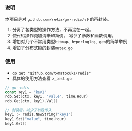 ### 说明
本项目是对 `github.com/redis/go-redis/v9` 的再封装。

1. 分离了各类型的操作方法，不再混在一起。
2. 使代码操作更加清晰和简便。 减少了参数和函数调用。
3. 增加对几个不常用类型`bitmap、hyperloglog、geo`的简单举例
4. 增加了分布式锁的封装`mutex.go`




### 使用
- `go get "github.com/tomatocuke/redis"`
- 具体的使用方法查看 `z_test.go`

```go
// go-redis
const key1 = "key1"
rdb.Set(ctx, key1, "value", time.Hour)
rdb.Get(ctx, key1).Val()

// 封装后，减少了参数传入
key1 := redis.NewString("key1")
key1.Set("value", time.Hour)
key1.Get()
```